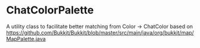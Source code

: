 ChatColorPalette
================

A utility class to facilitate better matching from Color -> ChatColor based on https://github.com/Bukkit/Bukkit/blob/master/src/main/java/org/bukkit/map/MapPalette.java
